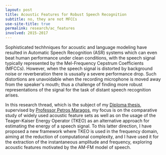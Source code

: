 ```yaml
---
layout: post
title: Acoustic Features for Robust Speech Recognition
subtitle: no, they are not MFCCs
use-site-title: true
permalink: research/ac_features
involved: 2015-2017
---
```


Sophisticated techhniques for acoustic and language modeling have resulted in Automatic Speech Recognition (ASR) systems which can even beat human performance under clean conditions, with the speech signal typically represented by the Mel-Frequency Cepstrum Coefficients (MFCCs). However, when the speech signal is distorted by background noise or reverberation there is ususally a severe performance drop. Such distortions are unavoidable when the recording microphone is moved away from the speaker's mouth; thus a challenge of finding more robust representations of the signal for the task of distant speech recognition arises.

In this research thread, which is the subject of my [Diploma thesis](http://dspace.lib.ntua.gr/handle/123456789/42749?locale-attribute=en), supervised by [Professor Petros Maragos](http://cvsp.cs.ntua.gr/maragos/index.shtm), my focus is on the comparative study of widely used acoustic feature sets as well as on the usage of the Teager-Kaiser Energy Operator (TKEO) as an alternative approach for estimating the energy of a speech signal. To this latter direction, I have proposed a new framework where TKEO is used in the frequency domain, aiming at the reduction of computational complexity, and I have used it for the extraction of the instantaneous amplitude and frequency, exploring acoustic features motivated by the AM-FM model of speech.

<!-- last updated: 2018-09-27 -->
